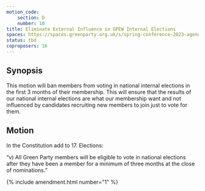 ```yaml
---
motion_code:
	section: D
	number: 10
title: Eliminate External Influence in GPEW Internal Elections
spaces: https://spaces.greenparty.org.uk/s/spring-conference-2023-agenda-forum/?contentId=119477
status: tbd
coproposers: 16
---
```

## Synopsis
This motion will ban members from voting in national internal elections in the first 3 months of their membership. This will ensure that the results of our national internal elections are what our membership want and not influenced by candidates recruiting new members to join just to vote for them.

## Motion
In the Constitution add to 17. Elections:

“v) All Green Party members will be eligible to vote in national elections after they have been a member for a minimum of three months at the close of nominations.”

{% include amendment.html number="1" %}
